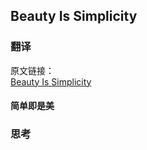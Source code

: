## Beauty Is Simplicity

### 翻译

原文链接：  
[Beauty Is Simplicity](https://97-things-every-x-should-know.gitbooks.io/97-things-every-programmer-should-know/content/en/thing_05/)

#### 简单即是美


### 思考

